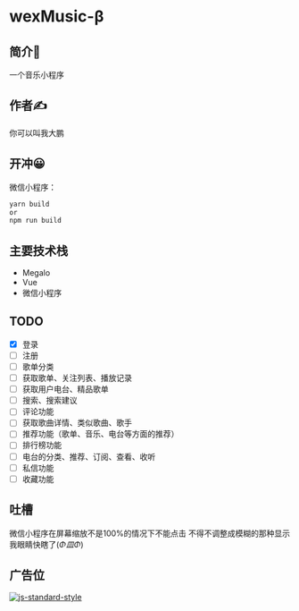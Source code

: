 # wexMusic-β

## 简介📕

一个音乐小程序

## 作者✍

你可以叫我大鹏

## 开冲😀

微信小程序：

```bash
yarn build
or
npm run build
```
## 主要技术栈
- Megalo
- Vue
- 微信小程序

## TODO
- [x] 登录
- [ ] 注册
- [ ] 歌单分类
- [ ] 获取歌单、关注列表、播放记录
- [ ] 获取用户电台、精品歌单
- [ ] 搜索、搜索建议
- [ ] 评论功能
- [ ] 获取歌曲详情、类似歌曲、歌手
- [ ] 推荐功能（歌单、音乐、电台等方面的推荐）
- [ ] 排行榜功能
- [ ] 电台的分类、推荐、订阅、查看、收听
- [ ] 私信功能
- [ ] 收藏功能

## 吐槽
微信小程序在屏幕缩放不是100%的情况下不能点击
不得不调整成模糊的那种显示
我眼睛快瞎了(*Φ皿Φ*)

## 广告位
[![js-standard-style](https://cdn.rawgit.com/standard/standard/master/badge.svg)](http://standardjs.com)
